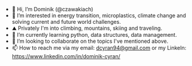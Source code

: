 - 👋 Hi, I’m Dominik (@czawakiach)
- 👀 I’m interested in energy transition, microplastics, climate change and solving current and future world challenges. 
- ⛰️ Privately I'm into climbing, mountains, skiing and traveling. 
- 🌱 I’m currently learning python, data structures, data management. 
- 💞️ I’m looking to collaborate on the topics I've mentioned above. 
- 📫 How to reach me via my email: dcyran94@gmail.com or my LinkeIn: https://www.linkedin.com/in/dominik-cyran/

<!---
czawakiach/czawakiach is a ✨ special ✨ repository because its `README.md` (this file) appears on your GitHub profile.
You can click the Preview link to take a look at your changes.
--->
